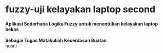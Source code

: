 # fuzzy-uji kelayakan laptop second
<h4>Aplikasi Sederhana Logika Fuzzy untuk menentukan kelayakan laptop bekas</h4>
<b>Sebagai Tugas Matakuliah Kecerdasan Buatan</b><br>
husni

